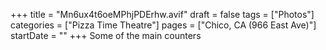 +++
title = "Mn6ux4t6oeMPhjPDErhw.avif"
draft = false
tags = ["Photos"]
categories = ["Pizza Time Theatre"]
pages = ["Chico, CA (966 East Ave)"]
startDate = ""
+++
Some of the main counters

